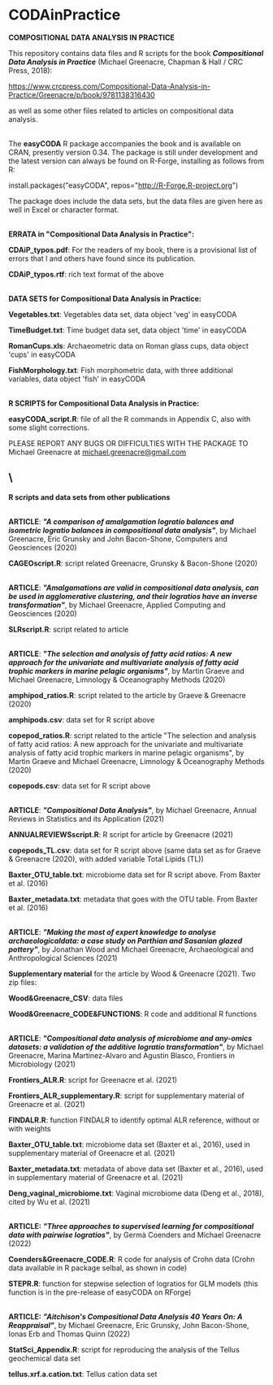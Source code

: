 # CODAinPractice
**COMPOSITIONAL DATA ANALYSIS IN PRACTICE**

This repository contains data files and R scripts for the book ***Compositional Data Analysis in Practice*** (Michael Greenacre, Chapman & Hall / CRC Press, 2018):

  https://www.crcpress.com/Compositional-Data-Analysis-in-Practice/Greenacre/p/book/9781138316430

as well as some other files related to articles on compositional data analysis.

  \
The **easyCODA** R package accompanies the book and is available on CRAN, presently version 0.34.
The package is still under development and the latest version can always be found on R-Forge, installing as follows from R:

  install.packages("easyCODA", repos="http://R-Forge.R-project.org")

The package does include the data sets, but the data files are given here as well in Excel or character format.

  \
**ERRATA in "Compositional Data Analysis in Practice":**

**CDAiP_typos.pdf**: For the readers of my book, there is a provisional list of errors that I and others have found since its publication.

**CDAiP_typos.rtf**: rich text format of the above

  \
**DATA SETS for Compositional Data Analysis in Practice:**

**Vegetables.txt**: Vegetables data set, data object 'veg' in easyCODA

**TimeBudget.txt**: Time budget data set, data object 'time' in easyCODA

**RomanCups.xls**:  Archaeometric data on Roman glass cups, data object 'cups' in easyCODA

**FishMorphology.txt**: Fish morphometric data, with three additional variables, data object 'fish' in easyCODA 

  \
**R SCRIPTS for Compositional Data Analysis in Practice:**

**easyCODA_script.R**: file of all the R commands in Appendix C, also with some slight corrections.

PLEASE REPORT ANY BUGS OR DIFFICULTIES WITH THE PACKAGE TO Michael Greenacre at michael.greenacre@gmail.com

  \
-----------------------------------------------------------------------------------------------------------

**R scripts and data sets from other publications**

  \
**ARTICLE**: ***"A comparison of amalgamation logratio balances and isometric logratio balances in compositional data analysis"***, by Michael Greenacre, Eric Grunsky and John Bacon-Shone, Computers and Geosciences (2020)

**CAGEOscript.R**: script related Greenacre, Grunsky & Bacon-Shone (2020) 

  \
**ARTICLE**: ***"Amalgamations are valid in compositional data analysis, can be used in agglomerative clustering, and their logratios have an inverse transformation"***, by Michael Greenacre, Applied Computing and Geosciences (2020)

**SLRscript.R**: script related to article 

  \
**ARTICLE**: ***"The selection and analysis of fatty acid ratios: A new approach for the univariate and multivariate analysis of fatty acid trophic markers in marine pelagic organisms"***, by Martin Graeve and Michael Greenacre, Limnology & Oceanography Methods (2020)

**amphipod_ratios.R**: script related to the article by Graeve & Greenacre (2020)

**amphipods.csv**: data set for R script above

**copepod_ratios.R**: script related to the article "The selection and analysis of fatty acid ratios: A new approach for the univariate and multivariate analysis of fatty acid trophic markers in marine pelagic organisms", by Martin Graeve and Michael Greenacre, Limnology & Oceanography Methods (2020)

**copepods.csv**: data set for R script above

  \
**ARTICLE**: ***"Compositional Data Analysis"***, by Michael Greenacre, Annual Reviews in Statistics and its Application (2021)

**ANNUALREVIEWSscript.R**: R script for  article by Greenacre (2021)

**copepods_TL.csv**: data set for R script above (same data set as for Graeve & Greenacre (2020), with added variable Total Lipids (TL))

**Baxter_OTU_table.txt**: microbiome data set for R script above. From Baxter et al. (2016)

**Baxter_metadata.txt**: metadata that goes with the OTU table. From Baxter et al. (2016)

  \
**ARTICLE**: ***"Making the most of expert knowledge to analyse archaeologicaldata: a case study on Parthian and Sasanian glazed pottery"***, by Jonathan Wood and Michael Greenacre, Archaeological and Anthropological Sciences (2021)

**Supplementary material** for the article by Wood & Greenacre (2021). Two zip files:

**Wood&Greenacre_CSV**: data files 

**Wood&Greenacre_CODE&FUNCTIONS**: R code and additional R functions

  \
**ARTICLE**: ***"Compositional data analysis of microbiome and any-omics datasets: a validation of the additive logratio transformation"***, by Michael Greenacre, Marina Martinez-Alvaro and Agustin Blasco, Frontiers in Microbiology (2021)

**Frontiers_ALR.R**: script for Greenacre et al. (2021)

**Frontiers_ALR_supplementary.R**: script for supplementary material of Greenacre et al. (2021)

**FINDALR.R**: function FINDALR to identify optimal ALR reference, without or with weights

**Baxter_OTU_table.txt**: microbiome data set (Baxter et al., 2016), used in supplementary material of Greenacre et al. (2021)

**Baxter_metadata.txt**: metadata of above data set (Baxter et al., 2016), used in supplementary material of Greenacre et al. (2021)

**Deng_vaginal_microbiome.txt**: Vaginal microbiome data (Deng et al., 2018), cited by Wu et al. (2021)

  \
**ARTICLE:** ***"Three approaches to supervised learning for compositional data with pairwise logratios"***, by Germà Coenders and Michael Greenacre (2022)

**Coenders&Greenacre_CODE.R**: R code for analysis of Crohn data (Crohn data available in R package selbal, as shown in code)

**STEPR.R**: function for stepwise selection of logratios for GLM models (this function is in the pre-release of easyCODA on RForge)

  \
**ARTICLE:** ***"Aitchison's Compositional Data Analysis 40 Years On: A Reappraisal"***, by Michael Greenacre, Eric Grunsky, John Bacon-Shone, Ionas Erb and Thomas Quinn (2022)

**StatSci_Appendix.R**: script for reproducing the analysis of the Tellus geochemical data set

**tellus.xrf.a.cation.txt**: Tellus cation data set
